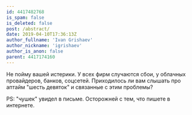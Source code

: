 ```yaml
---
id: 4417482768
is_spam: false
is_deleted: false
post: /abstract/
date: 2019-04-10T17:36:13Z
author_fullname: 'Ivan Grishaev'
author_nickname: 'igrishaev'
author_is_anon: false
parent: 4417174160
---
```


<p>Не пойму вашей истерики. У всех фирм случаются сбои, у облачных провайдеров, банков, соцсетей. Приходилось ли вам слышать про аптайм "шесть девяток" и связанные с этим проблемы?</p><p>PS: "чушек" увидел в письме. Осторожней с тем, что пишете в интернете.</p>
